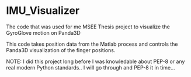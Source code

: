 # IMU_Visualizer

The code that was used for me MSEE Thesis project to visualize the GyroGlove motion on Panda3D

This code takes position data from the Matlab process and controls the Panda3D visualization of the finger positions.

NOTE: I did this project long before I was knowledable about PEP-8 or any real modern Python standards.. I will go through and PEP-8 it in time...



